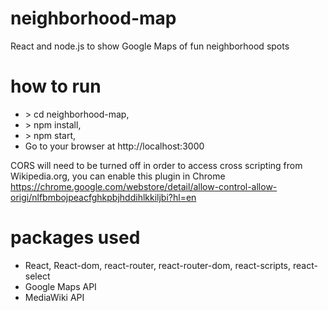 # neighborhood-map
React and node.js to show Google Maps of fun neighborhood spots

# how to run
* \> cd neighborhood-map, 
* \> npm install, 
* \> npm start,
* Go to your browser at http://localhost:3000

CORS will need to be turned off in order to access cross scripting from Wikipedia.org, you can enable this plugin in Chrome
https://chrome.google.com/webstore/detail/allow-control-allow-origi/nlfbmbojpeacfghkpbjhddihlkkiljbi?hl=en

# packages used
* React, React-dom, react-router, react-router-dom, react-scripts, react-select
* Google Maps API
* MediaWiki API

